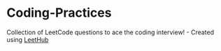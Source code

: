 # Coding-Practices
Collection of LeetCode questions to ace the coding interview! - Created using [LeetHub](https://github.com/QasimWani/LeetHub)
